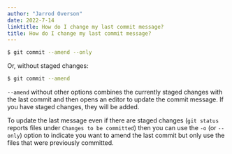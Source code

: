 ```yaml
---
author: "Jarrod Overson"
date: 2022-7-14
linktitle: How do I change my last commit message?
title: How do I change my last commit message?
---
```


```sh
$ git commit --amend --only
```

Or, without staged changes:

```sh
$ git commit --amend
```

`--amend` without other options combines the currently staged changes with the last commit and then opens an editor to
update the commit message. If you have staged changes, they will be added.

To update the last message even if there are staged changes (`git status` reports files under `Changes to be committed`)
then you can use the `-o` (or `--only`) option to indicate you want to amend the last commit but only use the files
that were previously committed.
